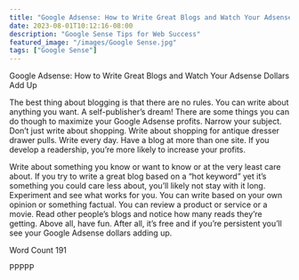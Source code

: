 ```yaml
---
title: "Google Adsense: How to Write Great Blogs and Watch Your Adsense Dollars Add Up"
date: 2023-08-01T10:12:16-08:00
description: "Google Sense Tips for Web Success"
featured_image: "/images/Google Sense.jpg"
tags: ["Google Sense"]
---
```


Google Adsense: How to Write Great Blogs and Watch Your Adsense Dollars Add Up 

The best thing about blogging is that there are no rules.  You can write about anything you want.  A self-publisher’s dream!   There are some things you can do though to maximize your Google Adsense profits.  Narrow your subject.  Don’t just write about shopping.  Write about shopping for antique dresser drawer pulls.  Write every day. Have a blog at more than one site. If you develop a readership, you’re more likely to increase your profits.

Write about something you know or want to know or at the very least care about. If you try to write a great blog based on a “hot keyword” yet it’s something you could care less about, you’ll likely not stay with it long. Experiment and see what works for you. You can write based on your own opinion or something factual. You can review a product or service or a movie.  Read other people’s blogs and notice how many reads they’re getting.  Above all, have fun.  After all, it’s free and if you’re persistent you’ll see your Google Adsense dollars adding up.

Word Count 191

PPPPP
